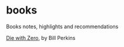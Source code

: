 # books
Books notes, highlights and recommendations

[Die with Zero](books/die_with_zero.md), by Bill Perkins
